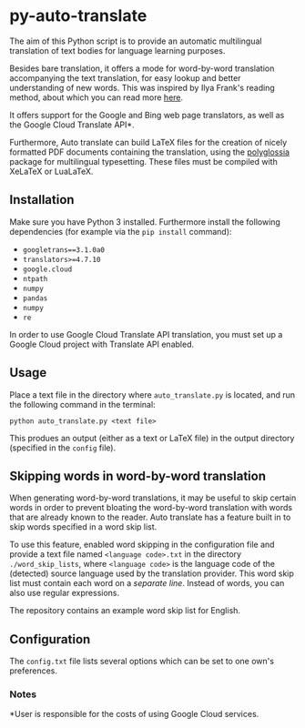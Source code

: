 # py-auto-translate
The aim of this Python script is to provide an automatic multilingual translation of text bodies for language learning purposes.

Besides bare translation, it offers a mode for word-by-word translation accompanying the text translation, for easy lookup and better understanding of new words. This was inspired by Ilya Frank's reading method, about which you can read more [here](http://english.franklang.ru/index.php?option=com_content&view=article&id=1&Itemid=11).

It offers support for the Google and Bing web page translators, as well as the Google Cloud Translate API*.

Furthermore, Auto translate can build LaTeX files for the creation of nicely formatted PDF documents containing the translation, using the [polyglossia](https://ctan.org/pkg/polyglossia) package for multilingual typesetting. These files must be compiled with XeLaTeX or LuaLaTeX.

## Installation
Make sure you have Python 3 installed.
Furthermore install the following dependencies (for example via the `pip install` command):
- `googletrans==3.1.0a0`
- `translators>=4.7.10`
- `google.cloud`
- `ntpath`
- `numpy`
- `pandas`
- `numpy`
- `re`

In order to use Google Cloud Translate API translation, you must set up a Google Cloud project with Translate API enabled.

## Usage
Place a text file in the directory where `auto_translate.py` is located, and run the following command in the terminal:
```
python auto_translate.py <text file>
```
This produes an output (either as a text or LaTeX file) in the output directory (specified in the `config` file).

## Skipping words in word-by-word translation
When generating word-by-word translations, it may be useful to skip certain words in order to prevent bloating the word-by-word translation with words that are already known to the reader.
Auto translate has a feature built in to skip words specified in a word skip list.

To use this feature, enabled word skipping in the configuration file and provide a text file named `<language code>.txt` in the directory `./word_skip_lists`, where `<language code>` is the language code of the (detected) source language used by the translation provider.
This word skip list must contain each word on a *separate line*. Instead of words, you can also use regular expressions.

The repository contains an example word skip list for English.

## Configuration
The `config.txt` file lists several options which can be set to one own's preferences.

### Notes
*User is responsible for the costs of using Google Cloud services.